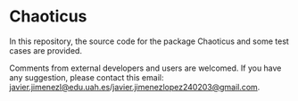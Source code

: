 # Chaoticus

In this repository, the source code for the package Chaoticus and some test cases are provided.

Comments from external developers and users are welcomed. If you have any suggestion, please contact this email: javier.jimenezl@edu.uah.es/javier.jimenezlopez240203@gmail.com.

